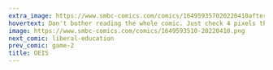 ```yaml
---
extra_image: https://www.smbc-comics.com/comics/164959357020220410after.png
hovertext: Don't bother reading the whole comic. Just check 4 pixels then look up the rest of the sequence.
image: https://www.smbc-comics.com/comics/1649593510-20220410.png
next_comic: liberal-education
prev_comic: game-2
title: OEIS
---
```


